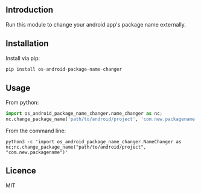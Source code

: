 Introduction
------------

Run this module to change your android app's package name externally.

## Installation
Install via pip:
```python
pip install os-android-package-name-changer
```

## Usage       
From python:
```python    
import os_android_package_name_changer.name_changer as nc;
nc.change_package_name('path/to/android/project', 'com.new.packagename')
```
  
From the command line:

    python3 -c 'import os_android_package_name_changer.NameChanger as nc;nc.change_package_name("path/to/android/project", "com.new.packagename")'

## Licence
MIT